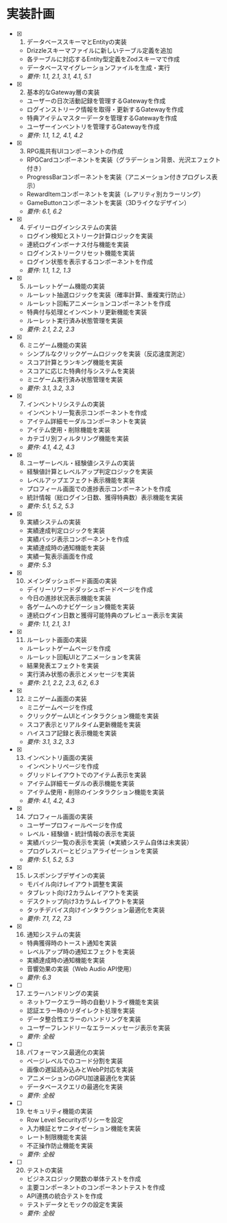 # 実装計画

- [x] 1. データベーススキーマとEntityの実装
  - Drizzleスキーマファイルに新しいテーブル定義を追加
  - 各テーブルに対応するEntity型定義をZodスキーマで作成
  - データベースマイグレーションファイルを生成・実行
  - _要件: 1.1, 2.1, 3.1, 4.1, 5.1_

- [x] 2. 基本的なGateway層の実装
  - ユーザーの日次活動記録を管理するGatewayを作成
  - ログインストリーク情報を取得・更新するGatewayを作成
  - 特典アイテムマスターデータを管理するGatewayを作成
  - ユーザーインベントリを管理するGatewayを作成
  - _要件: 1.1, 1.2, 4.1, 4.2_

- [x] 3. RPG風共有UIコンポーネントの作成
  - RPGCardコンポーネントを実装（グラデーション背景、光沢エフェクト付き）
  - ProgressBarコンポーネントを実装（アニメーション付きプログレス表示）
  - RewardItemコンポーネントを実装（レアリティ別カラーリング）
  - GameButtonコンポーネントを実装（3Dライクなデザイン）
  - _要件: 6.1, 6.2_

- [x] 4. デイリーログインシステムの実装
  - ログイン検知とストリーク計算ロジックを実装
  - 連続ログインボーナス付与機能を実装
  - ログインストリークリセット機能を実装
  - ログイン状態を表示するコンポーネントを作成
  - _要件: 1.1, 1.2, 1.3_

- [x] 5. ルーレットゲーム機能の実装
  - ルーレット抽選ロジックを実装（確率計算、重複実行防止）
  - ルーレット回転アニメーションコンポーネントを作成
  - 特典付与処理とインベントリ更新機能を実装
  - ルーレット実行済み状態管理を実装
  - _要件: 2.1, 2.2, 2.3_

- [x] 6. ミニゲーム機能の実装
  - シンプルなクリックゲームロジックを実装（反応速度測定）
  - スコア計算とランキング機能を実装
  - スコアに応じた特典付与システムを実装
  - ミニゲーム実行済み状態管理を実装
  - _要件: 3.1, 3.2, 3.3_

- [x] 7. インベントリシステムの実装
  - インベントリ一覧表示コンポーネントを作成
  - アイテム詳細モーダルコンポーネントを実装
  - アイテム使用・削除機能を実装
  - カテゴリ別フィルタリング機能を実装
  - _要件: 4.1, 4.2, 4.3_

- [x] 8. ユーザーレベル・経験値システムの実装
  - 経験値計算とレベルアップ判定ロジックを実装
  - レベルアップエフェクト表示機能を実装
  - プロフィール画面での進捗表示コンポーネントを作成
  - 統計情報（総ログイン日数、獲得特典数）表示機能を実装
  - _要件: 5.1, 5.2, 5.3_

- [x] 9. 実績システムの実装
  - 実績達成判定ロジックを実装
  - 実績バッジ表示コンポーネントを作成
  - 実績達成時の通知機能を実装
  - 実績一覧表示画面を作成
  - _要件: 5.3_

- [x] 10. メインダッシュボード画面の実装
  - デイリーリワードダッシュボードページを作成
  - 今日の進捗状況表示機能を実装
  - 各ゲームへのナビゲーション機能を実装
  - 連続ログイン日数と獲得可能特典のプレビュー表示を実装
  - _要件: 1.1, 2.1, 3.1_

- [x] 11. ルーレット画面の実装
  - ルーレットゲームページを作成
  - ルーレット回転UIとアニメーションを実装
  - 結果発表エフェクトを実装
  - 実行済み状態の表示とメッセージを実装
  - _要件: 2.1, 2.2, 2.3, 6.2, 6.3_

- [x] 12. ミニゲーム画面の実装
  - ミニゲームページを作成
  - クリックゲームUIとインタラクション機能を実装
  - スコア表示とリアルタイム更新機能を実装
  - ハイスコア記録と表示機能を実装
  - _要件: 3.1, 3.2, 3.3_

- [x] 13. インベントリ画面の実装
  - インベントリページを作成
  - グリッドレイアウトでのアイテム表示を実装
  - アイテム詳細モーダルの表示機能を実装
  - アイテム使用・削除のインタラクション機能を実装
  - _要件: 4.1, 4.2, 4.3_

- [x] 14. プロフィール画面の実装
  - ユーザープロフィールページを作成
  - レベル・経験値・統計情報の表示を実装
  - 実績バッジ一覧の表示を実装（※実績システム自体は未実装）
  - プログレスバーとビジュアライゼーションを実装
  - _要件: 5.1, 5.2, 5.3_

- [x] 15. レスポンシブデザインの実装
  - モバイル向けレイアウト調整を実装
  - タブレット向け2カラムレイアウトを実装
  - デスクトップ向け3カラムレイアウトを実装
  - タッチデバイス向けインタラクション最適化を実装
  - _要件: 7.1, 7.2, 7.3_

- [x] 16. 通知システムの実装
  - 特典獲得時のトースト通知を実装
  - レベルアップ時の通知エフェクトを実装
  - 実績達成時の通知機能を実装
  - 音響効果の実装（Web Audio API使用）
  - _要件: 6.3_

- [ ] 17. エラーハンドリングの実装
  - ネットワークエラー時の自動リトライ機能を実装
  - 認証エラー時のリダイレクト処理を実装
  - データ整合性エラーのハンドリングを実装
  - ユーザーフレンドリーなエラーメッセージ表示を実装
  - _要件: 全般_

- [ ] 18. パフォーマンス最適化の実装
  - ページレベルでのコード分割を実装
  - 画像の遅延読み込みとWebP対応を実装
  - アニメーションのGPU加速最適化を実装
  - データベースクエリの最適化を実装
  - _要件: 全般_

- [ ] 19. セキュリティ機能の実装
  - Row Level Securityポリシーを設定
  - 入力検証とサニタイゼーション機能を実装
  - レート制限機能を実装
  - 不正操作防止機能を実装
  - _要件: 全般_

- [ ] 20. テストの実装
  - ビジネスロジック関数の単体テストを作成
  - 主要コンポーネントのコンポーネントテストを作成
  - API連携の統合テストを作成
  - テストデータとモックの設定を実装
  - _要件: 全般_
